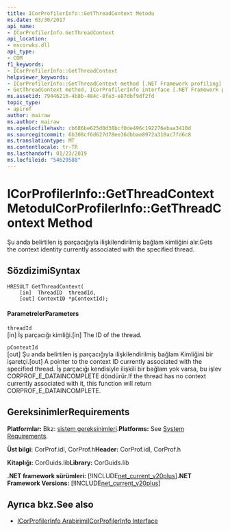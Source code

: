 ```yaml
---
title: ICorProfilerInfo::GetThreadContext Metodu
ms.date: 03/30/2017
api_name:
- ICorProfilerInfo.GetThreadContext
api_location:
- mscorwks.dll
api_type:
- COM
f1_keywords:
- ICorProfilerInfo::GetThreadContext
helpviewer_keywords:
- ICorProfilerInfo::GetThreadContext method [.NET Framework profiling]
- GetThreadContext method, ICorProfilerInfo interface [.NET Framework profiling]
ms.assetid: 79446216-4b8b-484c-8fe3-e87dbf9df2fd
topic_type:
- apiref
author: mairaw
ms.author: mairaw
ms.openlocfilehash: cb686be625d0d38bcf0de496c192276ebaa3410d
ms.sourcegitcommit: 6b308cf6d627d78ee36dbbae8972a310ac7fd6c8
ms.translationtype: MT
ms.contentlocale: tr-TR
ms.lasthandoff: 01/23/2019
ms.locfileid: "54629588"
---
```

# <a name="icorprofilerinfogetthreadcontext-method"></a><span data-ttu-id="c634c-102">ICorProfilerInfo::GetThreadContext Metodu</span><span class="sxs-lookup"><span data-stu-id="c634c-102">ICorProfilerInfo::GetThreadContext Method</span></span>
<span data-ttu-id="c634c-103">Şu anda belirtilen iş parçacığıyla ilişkilendirilmiş bağlam kimliğini alır.</span><span class="sxs-lookup"><span data-stu-id="c634c-103">Gets the context identity currently associated with the specified thread.</span></span>  
  
## <a name="syntax"></a><span data-ttu-id="c634c-104">Sözdizimi</span><span class="sxs-lookup"><span data-stu-id="c634c-104">Syntax</span></span>  
  
```  
HRESULT GetThreadContext(  
    [in]  ThreadID  threadId,  
    [out] ContextID *pContextId);  
```  
  
#### <a name="parameters"></a><span data-ttu-id="c634c-105">Parametreler</span><span class="sxs-lookup"><span data-stu-id="c634c-105">Parameters</span></span>  
 `threadId`  
 <span data-ttu-id="c634c-106">[in] İş parçacığı kimliği.</span><span class="sxs-lookup"><span data-stu-id="c634c-106">[in] The ID of the thread.</span></span>  
  
 `pContextId`  
 <span data-ttu-id="c634c-107">[out] Şu anda belirtilen iş parçacığıyla ilişkilendirilmiş bağlam Kimliğini bir işaretçi.</span><span class="sxs-lookup"><span data-stu-id="c634c-107">[out] A pointer to the context ID currently associated with the specified thread.</span></span> <span data-ttu-id="c634c-108">İş parçacığı kendisiyle ilişkili bir bağlam yok varsa, bu işlev CORPROF_E_DATAINCOMPLETE döndürür.</span><span class="sxs-lookup"><span data-stu-id="c634c-108">If the thread has no context currently associated with it, this function will return CORPROF_E_DATAINCOMPLETE.</span></span>  
  
## <a name="requirements"></a><span data-ttu-id="c634c-109">Gereksinimler</span><span class="sxs-lookup"><span data-stu-id="c634c-109">Requirements</span></span>  
 <span data-ttu-id="c634c-110">**Platformlar:** Bkz: [sistem gereksinimleri](../../../../docs/framework/get-started/system-requirements.md).</span><span class="sxs-lookup"><span data-stu-id="c634c-110">**Platforms:** See [System Requirements](../../../../docs/framework/get-started/system-requirements.md).</span></span>  
  
 <span data-ttu-id="c634c-111">**Üst bilgi:** CorProf.idl, CorProf.h</span><span class="sxs-lookup"><span data-stu-id="c634c-111">**Header:** CorProf.idl, CorProf.h</span></span>  
  
 <span data-ttu-id="c634c-112">**Kitaplığı:** CorGuids.lib</span><span class="sxs-lookup"><span data-stu-id="c634c-112">**Library:** CorGuids.lib</span></span>  
  
 <span data-ttu-id="c634c-113">**.NET framework sürümleri:** [!INCLUDE[net_current_v20plus](../../../../includes/net-current-v20plus-md.md)]</span><span class="sxs-lookup"><span data-stu-id="c634c-113">**.NET Framework Versions:** [!INCLUDE[net_current_v20plus](../../../../includes/net-current-v20plus-md.md)]</span></span>  
  
## <a name="see-also"></a><span data-ttu-id="c634c-114">Ayrıca bkz.</span><span class="sxs-lookup"><span data-stu-id="c634c-114">See also</span></span>
- [<span data-ttu-id="c634c-115">ICorProfilerInfo Arabirimi</span><span class="sxs-lookup"><span data-stu-id="c634c-115">ICorProfilerInfo Interface</span></span>](../../../../docs/framework/unmanaged-api/profiling/icorprofilerinfo-interface.md)
